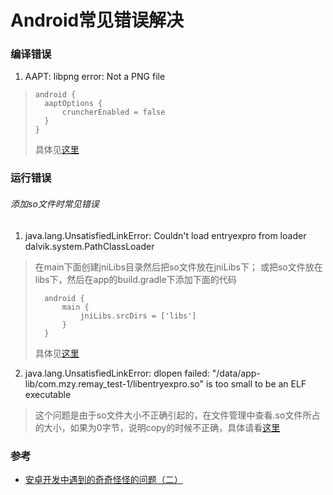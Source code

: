# Android常见错误解决

### 编译错误
1. AAPT: libpng error: Not a PNG file
> 
> ```
> android {
> 	aaptOptions {
>   	cruncherEnabled = false
> 	}
> }
> ```
> 具体见[这里](http://stackoverflow.com/questions/23366222/libpng-error-not-a-png-file-error-showing-in-android-studio)

### 运行错误
###### 添加so文件时常见错误

1. java.lang.UnsatisfiedLinkError: Couldn't load entryexpro from loader dalvik.system.PathClassLoader
> 在main下面创建jniLibs目录然后把so文件放在jniLibs下；
> 或把so文件放在libs下，然后在app的build.gradle下添加下面的代码
> ```
> 	android {
> 		main {
> 			jniLibs.srcDirs = ['libs']
> 		}
> 	}	
> ```
> 具体见[这里](http://blog.csdn.net/yy1300326388/article/details/46291417)

2. java.lang.UnsatisfiedLinkError: dlopen failed: "/data/app-lib/com.mzy.remay_test-1/libentryexpro.so" is too small to be an ELF executable
> 这个问题是由于so文件大小不正确引起的，在文件管理中查看.so文件所占的大小，如果为0字节，说明copy的时候不正确，具体请看[这里](http://bugly.qq.com/bbs/forum.php?mod=viewthread&tid=1000)



### 参考
* [安卓开发中遇到的奇奇怪怪的问题（二）](https://blog.csdn.net/qq_17766199/article/details/79941199)